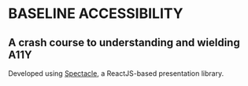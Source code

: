 # BASELINE ACCESSIBILITY
## A crash course to understanding and wielding A11Y

Developed using [Spectacle](https://github.com/FormidableLabs/spectacle), a ReactJS-based presentation library.
